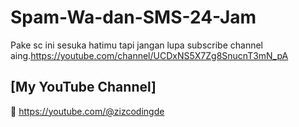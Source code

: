 # Spam-Wa-dan-SMS-24-Jam
Pake sc ini sesuka hatimu tapi jangan lupa subscribe channel aing.https://youtube.com/channel/UCDxNS5X7Zg8SnucnT3mN_pA


## [My YouTube Channel]

🔘 https://youtube.com/@zizcodingde
